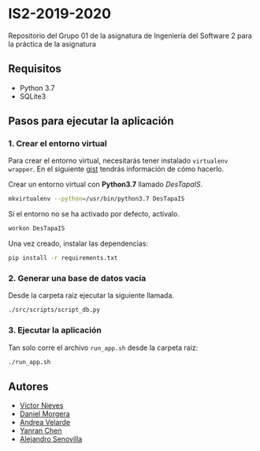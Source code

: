 # IS2-2019-2020
Repositorio del Grupo 01 de la asignatura de Ingeniería del Software 2 para la práctica de la asignatura

## Requisitos
- Python 3.7
- SQLite3
## Pasos para ejecutar la aplicación
### 1. Crear el entorno virtual
Para crear el entorno virtual, necesitarás tener instalado `virtualenv wrapper`. En el siguiente [gist](https://gist.github.com/VictorNS69/25f82339708714628177a7e2bd566afc) tendrás información de cómo hacerlo.

Crear un entorno virtual con **Python3.7** llamado _DesTapaIS_.
```bash
mkvirtualenv --python=/usr/bin/python3.7 DesTapaIS
```
Si el entorno no se ha activado por defecto, activalo.
```bash
workon DesTapaIS
```
Una vez creado, instalar las dependencias:
```bash
pip install -r requirements.txt
```
### 2. Generar una base de datos vacía
Desde la carpeta raiz ejecutar la siguiente llamada.
```bash
./src/scripts/script_db.py
```
### 3. Ejecutar la aplicación
Tan solo corre el archivo `run_app.sh` desde la carpeta raiz:
```bash
./run_app.sh
```
## Autores
- [Víctor Nieves](https://github.com/VictorNS69)
- [Daniel Morgera](https://github.com/dmorgera)
- [Andrea Velarde](https://github.com/AndreaVentur10)
- [Yanran Chen](https://github.com/YanranCW)
- [Alejandro Senovilla](https://github.com/Alexsente)
